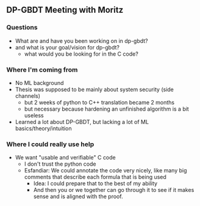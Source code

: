 ## DP-GBDT Meeting with Moritz

### Questions

- What are and have you been working on in dp-gbdt?
- and what is your goal/vision for dp-gbdt?
  - what would you be looking for in the C code?

### Where I'm coming from

- No ML background
- Thesis was supposed to be mainly about system security (side channels)
  - but 2 weeks of python to C++ translation became 2 months
  - but necessary because hardening an unfinished algorithm is a bit useless
- Learned a lot about DP-GBDT, but lacking a lot of ML basics/theory/intuition

### Where I could really use help

- We want "usable and verifiable" C code
  - I don't trust the python code
  - Esfandiar: We could annotate the code very nicely, like many big comments that describe each formula that is being used
    - Idea: I could prepare that to the best of my ability
    - And then you or we together can go through it to see if it makes sense and is aligned with the proof.



